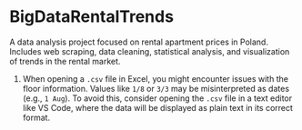 # BigDataRentalTrends
A data analysis project focused on rental apartment prices in Poland. Includes web scraping, data cleaning, statistical analysis, and visualization of trends in the rental market.

1. When opening a `.csv` file in Excel, you might encounter issues with the floor information. Values like `1/8` or `3/3` may be misinterpreted as dates (e.g., `1 Aug`). To avoid this, consider opening the `.csv` file in a text editor like VS Code, where the data will be displayed as plain text in its correct format.